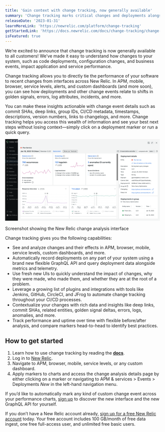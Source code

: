 ```yaml
---
title: 'Gain context with change tracking, now generally available' 
summary: 'Change tracking marks critical changes and deployments alongside performance data—adding context to anomalies, issues, errors, and incidents.' 
releaseDate: '2023-01-31' 
learnMoreLink: 'https://newrelic.com/platform/change-tracking' 
getStartedLink: 'https://docs.newrelic.com/docs/change-tracking/change-tracking-introduction/'
isFeatured: true
---
```



We’re excited to announce that change tracking is now generally available to all customers! We’ve made it easy to understand how changes to your system, such as code deployments, configuration changes, and business events, impact application and service performance.

Change tracking allows you to directly tie the performance of your software to recent changes from interfaces across New Relic. In APM, mobile, browser, service levels, alerts, and custom dashboards (and more soon), you can see how deployments and other change events relate to shifts in golden signals, errors, log attributes, incidents, and more.

You can make these insights actionable with change event details such as commit SHAs, deep links, group IDs, CI/CD metadata, timestamps, descriptions, version numbers, links to changelogs, and more. Change tracking helps you access this wealth of information and see your best next steps without losing context&mdash;simply click on a deployment marker or run a quick query.

![Screenshot showing the New Relic change analysis interface](./images/Change_Tracking_Analysis_Interface_Details_Page.png "Screenshot showing the New Relic change analysis interface")
<figcaption>
Screenshot showing the New Relic change analysis interface
</figcaption>

Change tracking gives you the following capabilities:

* See and analyze changes and their effects in APM, browser, mobile, service levels, custom dashboards, and more.
* Automatically record deployments on any part of your system using a brand new flexible GraphQL API and query deployment data alongside metrics and telemetry.
* Use fresh new UIs to quickly understand the impact of changes, why they were made, who made them, and whether they are at the root of a problem.
* Leverage a growing list of plugins and integrations with tools like Jenkins, GitHub, CircleCI, and JFrog to automate change tracking throughout your CI/CD processes.
* Contextualize your changes with rich data and insights like deep links, commit SHAs, related entities, golden signal deltas, errors, logs, anomalies, and more.
* Track performance and uptime over time with flexible before/after analysis, and compare markers head-to-head to identify best practices.

## How to get started

1. Learn how to use change tracking by reading the [**docs**](https://docs.newrelic.com/docs/change-tracking/change-tracking-introduction/).
2. Log in to [New Relic](https://one.newrelic.com/).
3. Navigate to APM, browser, mobile, service levels, or any custom dashboard.
4. Apply markers to charts and access the change analysis details page by either clicking on a marker or navigating to APM & services > Events > Deployments *New* in the left-hand navigation menu.

If you’d like to automatically mark any kind of custom change event across your performance charts, [sign up](https://newrelic.com/signup) to discover the new interface and the new GraphQL API for yourself.

If you don’t have a New Relic account already, [sign up for a free New Relic account](https://newrelic.com/signup) today. Your free account includes 100 GB/month of free data ingest, one free full-access user, and unlimited free basic users.
